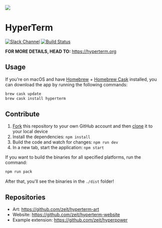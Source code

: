 ![](https://github.com/zeit/hyperterm-art/blob/master/branding/HyperTerm-banner.png)

# HyperTerm

[![Slack Channel](https://zeit-slackin.now.sh/badge.svg)](https://zeit.chat/)
[![Build Status](https://travis-ci.org/zeit/hyperterm.svg?branch=master)](https://travis-ci.org/zeit/hyperterm)

**FOR MORE DETAILS, HEAD TO:** https://hyperterm.org

## Usage

If you're on macOS and have [Homebrew](http://brew.sh/) + [Homebrew Cask](https://caskroom.github.io/) installed, you can download the app by running the following commands:

```bash
brew cask update
brew cask install hyperterm
```

## Contribute

1. [Fork](https://help.github.com/articles/fork-a-repo/) this repository to your own GitHub account and then [clone](https://help.github.com/articles/cloning-a-repository/) it to your local device
2. Install the dependencies: `npm install`
3. Build the code and watch for changes: `npm run dev`
4. In a new tab, start the application: `npm start`

If you want to build the binaries for all specified platforms, run the command:

```bash
npm run pack
```

After that, you'll see the binaries in the `./dist` folder!

## Repositories

- Art: https://github.com/zeit/hyperterm-art
- Website: https://github.com/zeit/hyperterm-website
- Example extension: https://github.com/zeit/hyperpower
